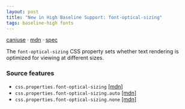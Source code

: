 ```yaml
---
layout: post
title: "New in High Baseline Support: font-optical-sizing"
tags: baseline-high fonts
---
```


[caniuse](https://caniuse.com/?search=font-optical-sizing) · [mdn](https://developer.mozilla.org/en-US/search?q=font-optical-sizing) · [spec](https://drafts.csswg.org/css-fonts-4/#font-optical-sizing-def)

The `font-optical-sizing` CSS property sets whether text rendering is optimized for viewing at different sizes.

### Source features

- ``css.properties.font-optical-sizing`` [[mdn]](https://developer.mozilla.org/en-US/search?q=css.properties.font-optical-sizing)
- ``css.properties.font-optical-sizing.auto`` [[mdn]](https://developer.mozilla.org/en-US/search?q=css.properties.font-optical-sizing.auto)
- ``css.properties.font-optical-sizing.none`` [[mdn]](https://developer.mozilla.org/en-US/search?q=css.properties.font-optical-sizing.none)
